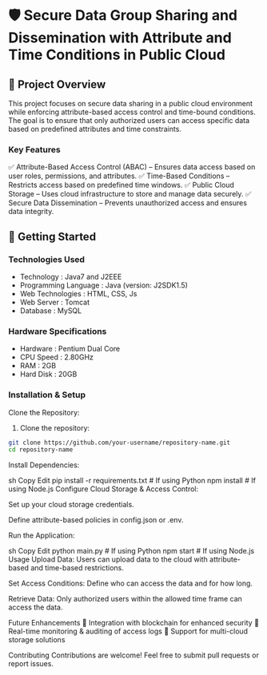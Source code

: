 # 🛡️ Secure Data Group Sharing and Dissemination with Attribute and Time Conditions in Public Cloud

##  📂 Project Overview
This project focuses on secure data sharing in a public cloud environment while enforcing attribute-based access control and time-bound conditions. The goal is to ensure that only authorized users can access specific data based on predefined attributes and time constraints.

### Key Features
✅ Attribute-Based Access Control (ABAC) – Ensures data access based on user roles, permissions, and attributes.
✅ Time-Based Conditions – Restricts access based on predefined time windows. 
✅ Public Cloud Storage – Uses cloud infrastructure to store and manage data securely.
✅ Secure Data Dissemination – Prevents unauthorized access and ensures data integrity.

## 🚀 Getting Started
### Technologies Used
- Technology           : Java7 and J2EEE
- Programming Language : Java (version: J2SDK1.5)
- Web Technologies     : HTML, CSS, Js
- Web Server           : Tomcat
- Database             : MySQL 

### Hardware Specifications
- Hardware  : Pentium Dual Core
- CPU Speed : 2.80GHz
- RAM       : 2GB
- Hard Disk : 20GB

### Installation & Setup
Clone the Repository:

1. Clone the repository:
  ```bash 
  git clone https://github.com/your-username/repository-name.git
  cd repository-name
  ```

Install Dependencies:

sh
Copy
Edit
pip install -r requirements.txt  # If using Python
npm install  # If using Node.js
Configure Cloud Storage & Access Control:

Set up your cloud storage credentials.

Define attribute-based policies in config.json or .env.

Run the Application:

sh
Copy
Edit
python main.py  # If using Python
npm start  # If using Node.js
Usage
Upload Data: Users can upload data to the cloud with attribute-based and time-based restrictions.

Set Access Conditions: Define who can access the data and for how long.

Retrieve Data: Only authorized users within the allowed time frame can access the data.

Future Enhancements
🔹 Integration with blockchain for enhanced security
🔹 Real-time monitoring & auditing of access logs
🔹 Support for multi-cloud storage solutions

Contributing
Contributions are welcome! Feel free to submit pull requests or report issues.
